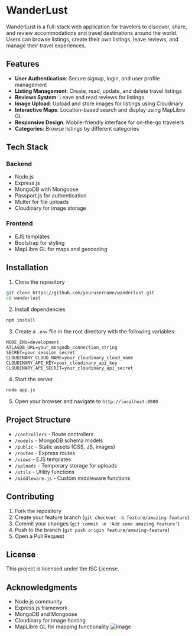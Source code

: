 # WanderLust

WanderLust is a full-stack web application for travelers to discover, share, and review accommodations and travel destinations around the world. Users can browse listings, create their own listings, leave reviews, and manage their travel experiences.

## Features

- **User Authentication**: Secure signup, login, and user profile management
- **Listing Management**: Create, read, update, and delete travel listings
- **Reviews System**: Leave and read reviews for listings
- **Image Upload**: Upload and store images for listings using Cloudinary
- **Interactive Maps**: Location-based search and display using MapLibre GL
- **Responsive Design**: Mobile-friendly interface for on-the-go travelers
- **Categories**: Browse listings by different categories

## Tech Stack

### Backend
- Node.js
- Express.js
- MongoDB with Mongoose
- Passport.js for authentication
- Multer for file uploads
- Cloudinary for image storage

### Frontend
- EJS templates
- Bootstrap for styling
- MapLibre GL for maps and geocoding

## Installation

1. Clone the repository
```bash
git clone https://github.com/yourusername/wanderlust.git
cd wanderlust
```

2. Install dependencies
```bash
npm install
```

3. Create a `.env` file in the root directory with the following variables:
```
NODE_ENV=development
ATLASDB_URL=your_mongodb_connection_string
SECRET=your_session_secret
CLOUDINARY_CLOUD_NAME=your_cloudinary_cloud_name
CLOUDINARY_API_KEY=your_cloudinary_api_key
CLOUDINARY_API_SECRET=your_cloudinary_api_secret
```

4. Start the server
```bash
node app.js
```

5. Open your browser and navigate to `http://localhost:8080`

## Project Structure

- `/controllers` - Route controllers
- `/models` - MongoDB schema models
- `/public` - Static assets (CSS, JS, images)
- `/routes` - Express routes
- `/views` - EJS templates
- `/uploads` - Temporary storage for uploads
- `/utils` - Utility functions
- `/middleware.js` - Custom middleware functions

## Contributing

1. Fork the repository
2. Create your feature branch (`git checkout -b feature/amazing-feature`)
3. Commit your changes (`git commit -m 'Add some amazing feature'`)
4. Push to the branch (`git push origin feature/amazing-feature`)
5. Open a Pull Request

## License

This project is licensed under the ISC License.

## Acknowledgments

- Node.js community
- Express.js framework
- MongoDB and Mongoose
- Cloudinary for image hosting
- MapLibre GL for mapping functionality
  ![image](https://github.com/user-attachments/assets/5065f8f2-9ffa-4acd-b01b-056bbf862865)
